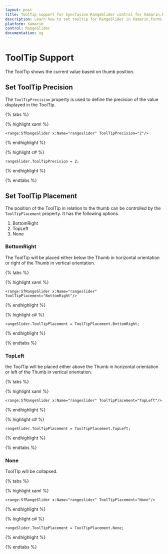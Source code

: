 ```yaml
---
layout: post
title: ToolTip support for Syncfusion RangeSlider control for Xamarin.Forms
description: Learn how to set tooltip for RangeSlider in Xamarin.Forms
platform: Xamarin
control: RangeSlider
documentation: ug
---
```


# ToolTip Support

The ToolTip shows the current value based on thumb position.

## Set ToolTip Precision

The `ToolTipPrecision` property is used to define the precision of the value displayed in the ToolTip.

{% tabs %}

{% highlight xaml %}

	<range:SfRangeSlider x:Name="rangeslider" ToolTipPrecision="2"/>
	
{% endhighlight %}

{% highlight c# %}

	rangeSlider.ToolTipPrecision = 2;
	
{% endhighlight %}

{% endtabs %}

## Set ToolTip Placement

The position of the ToolTip in relation to the thumb can be controlled by the `ToolTipPlacement` property. It has the following options.

1. BottomRight
2. TopLeft
3. None

### BottomRight

The ToolTip will be placed either below the Thumb in horizontal orientation or right of the Thumb in vertical orientation.

{% tabs %}

{% highlight xaml %}

	<range:SfRangeSlider x:Name="rangeslider" ToolTipPlacement="BottomRight"/>
	
{% endhighlight %}

{% highlight c# %}

	rangeSlider.ToolTipPlacement = ToolTipPlacement.BottomRight;
	
{% endhighlight %}

{% endtabs %}

### TopLeft

the ToolTip will be placed either above the Thumb in horizontal orientation or left of the Thumb in vertical orientation.

{% tabs %}

{% highlight xaml %}

	<range:SfRangeSlider x:Name="rangeslider" ToolTipPlacement="TopLeft"/>
	
{% endhighlight %}

{% highlight c# %}

	rangeSlider.ToolTipPlacement = ToolTipPlacement.TopLeft;
	
{% endhighlight %}

{% endtabs %}

### None

ToolTip will be collapsed.

{% tabs %}

{% highlight xaml %}

	<range:SfRangeSlider x:Name="rangeslider" ToolTipPlacement="None"/>
	
{% endhighlight %}

{% highlight c# %}

	rangeSlider.ToolTipPlacement = ToolTipPlacement.None;
	
{% endhighlight %}

{% endtabs %}



